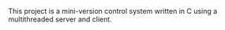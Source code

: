 This project is a mini-version control system written in C using a multithreaded server and client.
